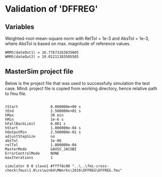 # Validation of 'DFFREG'

## Variables
Weighted-root-mean-square norm with RelTol = 1e-3 and AbsTol = 1e-3, where
AbsTol is based on max. magnitude of reference values.

```
WRMS(dateOut1) = 16.77673163835605
WRMS(dateOut2) = 19.01211383505585
```

## MasterSim project file

Below is the project file that was used to successfully simulation the test case.
Mind: project file is copied from working directory, hence relative path to fmu file.

```

tStart               0.000000e+00 s
tEnd                 2.500000e+01 s
hMax                 30 min
hMin                 1e-6 s
hFallBackLimit       0.001 s
hStart               1.000000e-04 s
hOutputMin           2.500000e-01 s
adjustStepSize       no
absTol               1e-06
relTol               1.000000e-04
MasterMode           GAUSS_JACOBI
ErrorControlMode     NONE
maxIterations        1

simulator 0 0 slave1 #ffff8c00 "..\..\fmi-cross-check\fmus\1.0\cs\win64\MWorks\2016\DFFREG\DFFREG.fmu"


```

